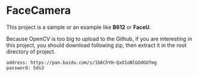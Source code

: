 # FaceCamera

This project is a sample or an example like **B612** or **FaceU**.



Because OpenCV is too big to upload to the Github, if you are interesting in this project, you should download following zip, then extract it in the root directory of project. 

```
address: https://pan.baidu.com/s/1b6ChYH-QxO1oNlGOdGUfmg
password: 5ds3
```

